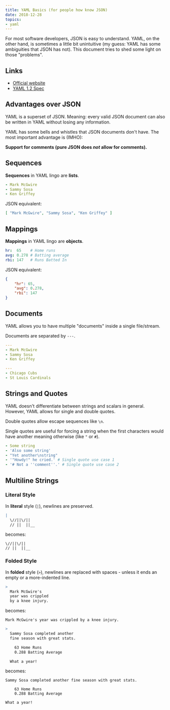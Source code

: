 ```yaml
---
title: YAML Basics (for people how know JSON)
date: 2018-12-28
topics:
- yaml
---
```


For most software developers, JSON is easy to understand. YAML, on the other hand, is sometimes a little bit unintuitive (my guess: YAML has some ambiguities that JSON has not). This document tries to shed some light on those "problems".

## Links

* [Official website](https://yaml.org/)
* [YAML 1.2 Spec](https://yaml.org/spec/1.2/spec.html)

## Advantages over JSON

YAML is a superset of JSON. Meaning: every valid JSON document can also be written in YAML without losing any information.

YAML has some bells and whistles that JSON documents don't have. The most important advantage is (IMHO):

**Support for comments (pure JSON does *not* allow for comments).**

## Sequences

**Sequences** in YAML lingo are **lists**.

```yaml
- Mark McGwire
- Sammy Sosa
- Ken Griffey
```

JSON equivalent:

```json
[ "Mark McGwire", "Sammy Sosa", "Ken Griffey" ]
```

## Mappings

**Mappings** in YAML lingo are **objects**.

```yaml
hr:  65    # Home runs
avg: 0.278 # Batting average
rbi: 147   # Runs Batted In
```

JSON equivalent:

```json
{
    "hr": 65,
    "avg": 0.278,
    "rbi": 147
}
```

## Documents

YAML allows you to have multiple "documents" inside a single file/stream.

Documents are separated by `---`.

```yaml
---
- Mark McGwire
- Sammy Sosa
- Ken Griffey

---
- Chicago Cubs
- St Louis Cardinals
```

## Strings and Quotes

YAML doesn't differentiate between strings and scalars in general. However, YAML allows for single and double quotes.

Double quotes allow escape sequences like `\n`.

Single quotes are useful for forcing a string when the first characters would have another meaning otherwise (like `"` or `#`).

```yaml
- Some string
- 'Also some string'
- "Yet another\nstring"
- '"Howdy!" he cried.' # Single quote use case 1
- '# Not a ''comment''.' # Single quote use case 2
```

## Multiline Strings

### Literal Style

In **literal** style (`|`), newlines are preserved.

```yaml
|
  \//||\/||
  // ||  ||__
```

becomes:

    \//||\/||
    // ||  ||__

### Folded Style

In **folded** style (`>`), newlines are replaced with spaces - unless it ends an empty or a more-indented line.

```yaml
>
  Mark McGwire's
  year was crippled
  by a knee injury.
```

becomes:

    Mark McGwire's year was crippled by a knee injury.

```yaml
>
  Sammy Sosa completed another
  fine season with great stats.

    63 Home Runs
    0.288 Batting Average

  What a year!
```

becomes:

```
Sammy Sosa completed another fine season with great stats.

    63 Home Runs
    0.288 Batting Average

What a year!
```
